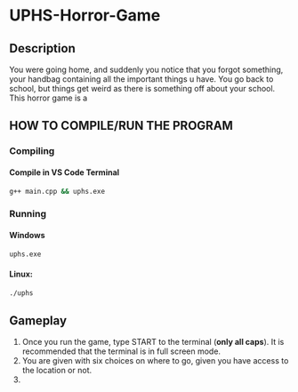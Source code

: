 # UPHS-Horror-Game

## Description
You were going home, and suddenly you notice that you forgot something,
your handbag containing all the important things u have. You go back to school, but things
get weird as there is something off about your school. This horror game is a 

## HOW TO COMPILE/RUN THE PROGRAM
### Compiling
#### Compile in VS Code Terminal
```sh
g++ main.cpp && uphs.exe
```

### Running
#### Windows
```cmd
uphs.exe
```

#### Linux:
```sh
./uphs
```

## Gameplay
1. Once you run the game, type START to the terminal (**only all caps**). It is recommended that the terminal is in full screen mode.
2. You are given with six choices on where to go, given you have access to the location or not.
3. 